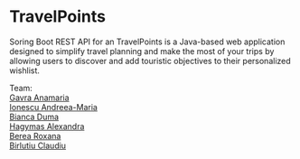 # TravelPoints
Soring Boot REST API  for an TravelPoints is a Java-based web application designed to simplify travel planning and make the most of your trips by allowing users to discover and add touristic objectives to their personalized wishlist.

Team: <br>
<a href="https://github.com/GavraAnamaria"> Gavra Anamaria  </a> <br>
<a href="https://github.com/AndreMaria46"> Ionescu Andreea-Maria</a> <br>
<a href="https://github.com/dumabianca"> Bianca Duma </a>  <br>
<a href="https://github.com/alexandraH19"> Hagymas Alexandra </a>  <br>
<a href="https://github.com/roxanaberea"> Berea Roxana </a>  <br>
<a href="https://github.com/GavraAnamaria"> Birlutiu Claudiu </a>  <br>
